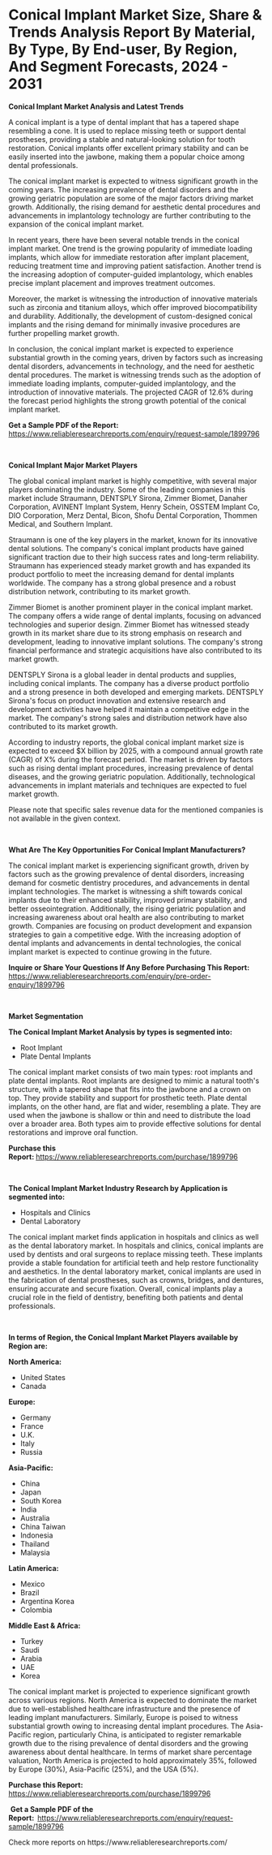 <p><h1>Conical Implant Market Size, Share & Trends Analysis Report By Material, By Type, By End-user, By Region, And Segment Forecasts, 2024 - 2031</h1></p><p><strong>Conical Implant Market Analysis and Latest Trends</strong></p>
<p><p>A conical implant is a type of dental implant that has a tapered shape resembling a cone. It is used to replace missing teeth or support dental prostheses, providing a stable and natural-looking solution for tooth restoration. Conical implants offer excellent primary stability and can be easily inserted into the jawbone, making them a popular choice among dental professionals.</p><p>The conical implant market is expected to witness significant growth in the coming years. The increasing prevalence of dental disorders and the growing geriatric population are some of the major factors driving market growth. Additionally, the rising demand for aesthetic dental procedures and advancements in implantology technology are further contributing to the expansion of the conical implant market.</p><p>In recent years, there have been several notable trends in the conical implant market. One trend is the growing popularity of immediate loading implants, which allow for immediate restoration after implant placement, reducing treatment time and improving patient satisfaction. Another trend is the increasing adoption of computer-guided implantology, which enables precise implant placement and improves treatment outcomes.</p><p>Moreover, the market is witnessing the introduction of innovative materials such as zirconia and titanium alloys, which offer improved biocompatibility and durability. Additionally, the development of custom-designed conical implants and the rising demand for minimally invasive procedures are further propelling market growth.</p><p>In conclusion, the conical implant market is expected to experience substantial growth in the coming years, driven by factors such as increasing dental disorders, advancements in technology, and the need for aesthetic dental procedures. The market is witnessing trends such as the adoption of immediate loading implants, computer-guided implantology, and the introduction of innovative materials. The projected CAGR of 12.6% during the forecast period highlights the strong growth potential of the conical implant market.</p></p>
<p><strong>Get a Sample PDF of the Report:&nbsp;</strong> <a href="https://www.reliableresearchreports.com/enquiry/request-sample/1899796">https://www.reliableresearchreports.com/enquiry/request-sample/1899796</a></p>
<p>&nbsp;</p>
<p><strong>Conical Implant Major Market Players</strong></p>
<p><p>The global conical implant market is highly competitive, with several major players dominating the industry. Some of the leading companies in this market include Straumann, DENTSPLY Sirona, Zimmer Biomet, Danaher Corporation, AVINENT Implant System, Henry Schein, OSSTEM Implant Co, DIO Corporation, Merz Dental, Bicon, Shofu Dental Corporation, Thommen Medical, and Southern Implant.</p><p>Straumann is one of the key players in the market, known for its innovative dental solutions. The company's conical implant products have gained significant traction due to their high success rates and long-term reliability. Straumann has experienced steady market growth and has expanded its product portfolio to meet the increasing demand for dental implants worldwide. The company has a strong global presence and a robust distribution network, contributing to its market growth.</p><p>Zimmer Biomet is another prominent player in the conical implant market. The company offers a wide range of dental implants, focusing on advanced technologies and superior design. Zimmer Biomet has witnessed steady growth in its market share due to its strong emphasis on research and development, leading to innovative implant solutions. The company's strong financial performance and strategic acquisitions have also contributed to its market growth.</p><p>DENTSPLY Sirona is a global leader in dental products and supplies, including conical implants. The company has a diverse product portfolio and a strong presence in both developed and emerging markets. DENTSPLY Sirona's focus on product innovation and extensive research and development activities have helped it maintain a competitive edge in the market. The company's strong sales and distribution network have also contributed to its market growth.</p><p>According to industry reports, the global conical implant market size is expected to exceed $X billion by 2025, with a compound annual growth rate (CAGR) of X% during the forecast period. The market is driven by factors such as rising dental implant procedures, increasing prevalence of dental diseases, and the growing geriatric population. Additionally, technological advancements in implant materials and techniques are expected to fuel market growth.</p><p>Please note that specific sales revenue data for the mentioned companies is not available in the given context.</p></p>
<p>&nbsp;</p>
<p><strong>What Are The Key Opportunities For Conical Implant Manufacturers?</strong></p>
<p><p>The conical implant market is experiencing significant growth, driven by factors such as the growing prevalence of dental disorders, increasing demand for cosmetic dentistry procedures, and advancements in dental implant technologies. The market is witnessing a shift towards conical implants due to their enhanced stability, improved primary stability, and better osseointegration. Additionally, the rising geriatric population and increasing awareness about oral health are also contributing to market growth. Companies are focusing on product development and expansion strategies to gain a competitive edge. With the increasing adoption of dental implants and advancements in dental technologies, the conical implant market is expected to continue growing in the future.</p></p>
<p><strong>Inquire or Share Your Questions If Any Before Purchasing This Report:</strong> <a href="https://www.reliableresearchreports.com/enquiry/pre-order-enquiry/1899796">https://www.reliableresearchreports.com/enquiry/pre-order-enquiry/1899796</a></p>
<p>&nbsp;</p>
<p><strong>Market Segmentation</strong></p>
<p><strong>The Conical Implant Market Analysis by types is segmented into:</strong></p>
<p><ul><li>Root Implant</li><li>Plate Dental Implants</li></ul></p>
<p><p>The conical implant market consists of two main types: root implants and plate dental implants. Root implants are designed to mimic a natural tooth's structure, with a tapered shape that fits into the jawbone and a crown on top. They provide stability and support for prosthetic teeth. Plate dental implants, on the other hand, are flat and wider, resembling a plate. They are used when the jawbone is shallow or thin and need to distribute the load over a broader area. Both types aim to provide effective solutions for dental restorations and improve oral function.</p></p>
<p><strong>Purchase this Report:&nbsp;</strong><a href="https://www.reliableresearchreports.com/purchase/1899796">https://www.reliableresearchreports.com/purchase/1899796</a></p>
<p>&nbsp;</p>
<p><strong>The Conical Implant Market Industry Research by Application is segmented into:</strong></p>
<p><ul><li>Hospitals and Clinics</li><li>Dental Laboratory</li></ul></p>
<p><p>The conical implant market finds application in hospitals and clinics as well as the dental laboratory market. In hospitals and clinics, conical implants are used by dentists and oral surgeons to replace missing teeth. These implants provide a stable foundation for artificial teeth and help restore functionality and aesthetics. In the dental laboratory market, conical implants are used in the fabrication of dental prostheses, such as crowns, bridges, and dentures, ensuring accurate and secure fixation. Overall, conical implants play a crucial role in the field of dentistry, benefiting both patients and dental professionals.</p></p>
<p>&nbsp;</p>
<p><strong>In terms of Region, the Conical Implant Market Players available by Region are:</strong></p>
<p>
    <p> <strong> North America: </strong>
        <ul>
            <li>United States</li>
            <li>Canada</li>
        </ul>
        </p> 
    <p> <strong> Europe: </strong>
        <ul>
            <li>Germany</li>
            <li>France</li>
            <li>U.K.</li>
            <li>Italy</li>
            <li>Russia</li>
        </ul>
        </p> 
    <p> <strong> Asia-Pacific: </strong>
        <ul>
            <li>China</li>
            <li>Japan</li>
            <li>South Korea</li>
            <li>India</li>
            <li>Australia</li>
            <li>China Taiwan</li>
            <li>Indonesia</li>
            <li>Thailand</li>
            <li>Malaysia</li>
        </ul>
        </p> 
    <p> <strong> Latin America: </strong>
        <ul>
            <li>Mexico</li>
            <li>Brazil</li>
            <li>Argentina Korea</li>
            <li>Colombia</li>
        </ul>
        </p> 
    <p> <strong> Middle East & Africa: </strong>
        <ul>
            <li>Turkey</li>
            <li>Saudi</li>
            <li>Arabia</li>
            <li>UAE</li>
            <li>Korea</li>
        </ul>
    </p>
    </p>
<p><p>The conical implant market is projected to experience significant growth across various regions. North America is expected to dominate the market due to well-established healthcare infrastructure and the presence of leading implant manufacturers. Similarly, Europe is poised to witness substantial growth owing to increasing dental implant procedures. The Asia-Pacific region, particularly China, is anticipated to register remarkable growth due to the rising prevalence of dental disorders and the growing awareness about dental healthcare. In terms of market share percentage valuation, North America is projected to hold approximately 35%, followed by Europe (30%), Asia-Pacific (25%), and the USA (5%).</p></p>
<p><strong>Purchase this Report: </strong><a href="https://www.reliableresearchreports.com/purchase/1899796">https://www.reliableresearchreports.com/purchase/1899796</a></p>
<p>&nbsp;<strong>Get a Sample PDF of the Report:&nbsp;&nbsp;</strong><a href="https://www.reliableresearchreports.com/enquiry/request-sample/1899796">https://www.reliableresearchreports.com/enquiry/request-sample/1899796</a></p>
<p><strong></strong></p>
<p>Check more reports on https://www.reliableresearchreports.com/</p>
